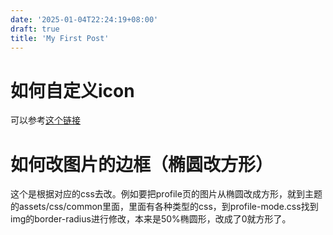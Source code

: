 ```yaml
---
date: '2025-01-04T22:24:19+08:00'
draft: true
title: 'My First Post'
---
```

# 如何自定义icon
可以参考[这个链接](https://kyxie.me/zh/blog/tech/web/papermod/#%E8%87%AA%E5%AE%9A%E4%B9%89%E7%A4%BE%E4%BA%A4%E5%AA%92%E4%BD%93%E5%9B%BE%E6%A0%87)

# 如何改图片的边框（椭圆改方形）
这个是根据对应的css去改。例如要把profile页的图片从椭圆改成方形，就到主题的assets/css/common里面，里面有各种类型的css，到profile-mode.css找到 img的border-radius进行修改，本来是50%椭圆形，改成了0就方形了。